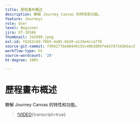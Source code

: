 ```yaml
---
title: 歷程畫布概述
description: 瞭解 Journey Canvas 的特性和功能。
feature: Journeys
role: User
level: Beginner
jira: KT-10166
thumbnail: 342099.jpeg
exl-id: fb262c8d-7865-4a85-b620-a134e4cca7f8
source-git-commit: fd9d277be00449155c49b3809fe647d7342b6acd
workflow-type: ht
source-wordcount: '28'
ht-degree: 100%

---
```


# 歷程畫布概述

瞭解 Journey Canvas 的特性和功能。

>[!VIDEO](https://video.tv.adobe.com/v/342099?quality=12&learn=on){transcript=true}
